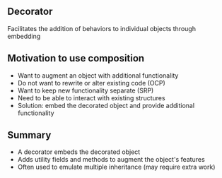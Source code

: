 ## **Decorator**
Facilitates the addition of behaviors to individual objects through embedding

## Motivation to use composition

* Want to augment an object with additional functionality
* Do not want to rewrite or alter existing code (OCP)
* Want to keep new functionality separate (SRP)
* Need to be able to interact with existing structures
* Solution: embed the decorated object and provide additional functionality

## Summary

* A decorator embeds the decorated object
* Adds utility fields and methods to augment the object's features
* Often used to emulate multiple inheritance (may require extra work)